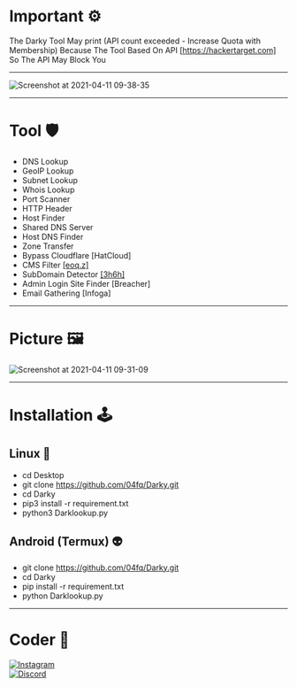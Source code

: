 # Important ⚙
The Darky Tool May print (API count exceeded - Increase Quota with Membership) Because The Tool Based On API [https://hackertarget.com] So The API May Block You

---


![Screenshot at 2021-04-11 09-38-35](https://user-images.githubusercontent.com/72291409/114306634-0c54bb80-9ae5-11eb-8d25-249c7d65f7ad.png)




---
# Tool 🛡
* DNS Lookup
* GeoIP Lookup
* Subnet Lookup
* Whois Lookup
* Port Scanner
* HTTP Header
* Host Finder
* Shared DNS Server
* Host DNS Finder
* Zone Transfer
* Bypass Cloudflare [HatCloud]
* CMS Filter [[eoq.z]](https://instagram.com/eoq.z)
* SubDomain Detector [[3h6h]](https://instagram.com/3h6h) 
* Admin Login Site Finder [Breacher]
* Email Gathering [Infoga]


---
# Picture 🖼
![Screenshot at 2021-04-11 09-31-09](https://user-images.githubusercontent.com/72291409/114306135-8f751200-9ae3-11eb-89f2-7f1a770df61d.png)


---
# Installation 🕹
## Linux 🐧
* cd Desktop
* git clone https://github.com/04fq/Darky.git
* cd Darky
* pip3 install -r requirement.txt
* python3 Darklookup.py
## Android (Termux) 👽
* git clone https://github.com/04fq/Darky.git
* cd Darky
* pip install -r requirement.txt
* python Darklookup.py


---
# Coder 🎱
<a href="https://instagram.com/i0.wf">
<img alt="Instagram" src="https://img.shields.io/badge/i0.wf%20-%23E4405F.svg?&style=for-the-badge&logo=Instagram&logoColor=white"/>
</a>
<br>
<a href="https://discord.gg/gMac57d9kh">
  <img alt="Discord" src="https://img.shields.io/badge/%3CCodelc/%3E%20-%237289DA.svg?&style=for-the-badge&logo=discord&logoColor=white"/></a>

